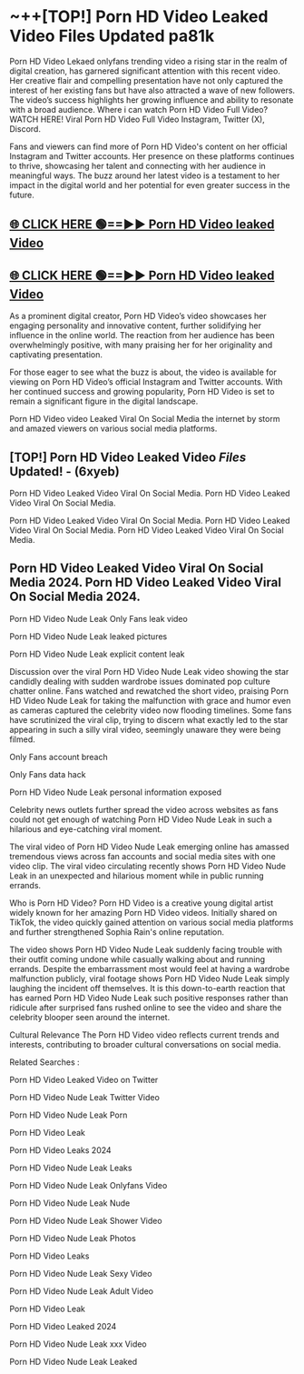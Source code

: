 # ~++[TOP!]  Porn HD Video Leaked Video Files Updated pa81k<br>

 Porn HD Video Lekaed onlyfans trending video a rising star in the realm of digital creation, has garnered significant attention with this recent video. Her creative flair and compelling presentation have not only captured the interest of her existing fans but have also attracted a wave of new followers. The video’s success highlights her growing influence and ability to resonate with a broad audience.
Where i can watch  Porn HD Video Full Video? WATCH HERE! Viral  Porn HD Video Full Video Instagram, Twitter (X), Discord.


Fans and viewers can find more of  Porn HD Video's content on her official Instagram and Twitter accounts. Her presence on these platforms continues to thrive, showcasing her talent and connecting with her audience in meaningful ways. The buzz around her latest video is a testament to her impact in the digital world and her potential for even greater success in the future.


## [🌐 CLICK HERE 🟢==►►  Porn HD Video leaked Video ](https://error-example.blogspot.com/2024/09/new-indian.html&ref=git)

## [🌐 CLICK HERE 🟢==►►  Porn HD Video leaked Video ](https://error-example.blogspot.com/2024/09/new-indian.html&ref=git)


As a prominent digital creator,  Porn HD Video’s video showcases her engaging personality and innovative content, further solidifying her influence in the online world. The reaction from her audience has been overwhelmingly positive, with many praising her for her originality and captivating presentation.

For those eager to see what the buzz is about, the video is available for viewing on  Porn HD Video’s official Instagram and Twitter accounts. With her continued success and growing popularity,  Porn HD Video is set to remain a significant figure in the digital landscape.


  Porn HD Video video Leaked Viral On Social Media the internet by storm and amazed viewers on various social media platforms.


## [TOP!]  Porn HD Video Leaked Video *Files* Updated! - (6xyeb) 

 Porn HD Video Leaked Video Viral On Social Media. Porn HD Video Leaked Video Viral On Social Media.

 Porn HD Video Leaked Video Viral On Social Media. Porn HD Video Leaked Video Viral On Social Media. Porn HD Video Leaked Video Viral On Social Media.


##  Porn HD Video Leaked Video Viral On Social Media 2024. Porn HD Video Leaked Video Viral On Social Media 2024.
 Porn HD Video Nude Leak Only Fans leak video

 Porn HD Video Nude Leak leaked pictures

 Porn HD Video Nude Leak explicit content leak

Discussion over the viral  Porn HD Video Nude Leak video showing the star candidly dealing with sudden wardrobe issues dominated pop culture chatter online. Fans watched and rewatched the short video, praising  Porn HD Video Nude Leak for taking the malfunction with grace and humor even as cameras captured the celebrity video now flooding timelines. Some fans have scrutinized the viral clip, trying to discern what exactly led to the star appearing in such a silly viral video, seemingly unaware they were being filmed.


Only Fans account breach

Only Fans data hack

 Porn HD Video Nude Leak personal information exposed

Celebrity news outlets further spread the video across websites as fans could not get enough of watching  Porn HD Video Nude Leak in such a hilarious and eye-catching viral moment.


The viral video of  Porn HD Video Nude Leak emerging online has amassed tremendous views across fan accounts and social media sites with one video clip. The viral video circulating recently shows  Porn HD Video Nude Leak in an unexpected and hilarious moment while in public running errands.


Who is  Porn HD Video?  Porn HD Video is a creative young digital artist widely known for her amazing  Porn HD Video videos. Initially shared on TikTok, the video quickly gained attention on various social media platforms and further strengthened Sophia Rain's online reputation.

The video shows  Porn HD Video Nude Leak suddenly facing trouble with their outfit coming undone while casually walking about and running errands. Despite the embarrassment most would feel at having a wardrobe malfunction publicly, viral footage shows  Porn HD Video Nude Leak simply laughing the incident off themselves. It is this down-to-earth reaction that has earned  Porn HD Video Nude Leak such positive responses rather than ridicule after surprised fans rushed online to see the video and share the celebrity blooper seen around the internet.

Cultural Relevance The  Porn HD Video video reflects current trends and interests, contributing to broader cultural conversations on social media.

Related Searches :

 Porn HD Video Leaked Video on Twitter

 Porn HD Video Nude Leak Twitter Video

 Porn HD Video Nude Leak Porn

 Porn HD Video Leak 

 Porn HD Video Leaks 2024

 Porn HD Video Nude Leak Leaks

 Porn HD Video Nude Leak Onlyfans Video

 Porn HD Video Nude Leak Nude

 Porn HD Video Nude Leak Shower Video

 Porn HD Video Nude Leak Photos

 Porn HD Video Leaks

 Porn HD Video Nude Leak Sexy Video

 Porn HD Video Nude Leak Adult Video

 Porn HD Video Leak

 Porn HD Video Leaked 2024

 Porn HD Video Nude Leak xxx Video

 Porn HD Video Nude Leak Leaked
